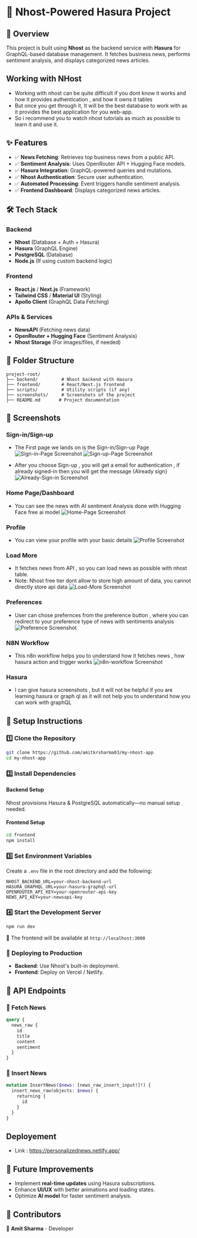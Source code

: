 # 🚀 Nhost-Powered Hasura Project

## 📝 Overview
This project is built using **Nhost** as the backend service with **Hasura** for GraphQL-based database management. It fetches business news, performs sentiment analysis, and displays categorized news articles.

## Working with NHost

- Working with nhost can be quite difficult if you dont know it works and how it provides authentication , and how it owns it tables
- But once you get through it, It will be the best database to work with as it provides the best application for you web-app.
- So i recommend you to watch nhost tutorials as much as possible to learn it and use it.

## ✨ Features
- ✅ **News Fetching**: Retrieves top business news from a public API.
- ✅ **Sentiment Analysis**: Uses OpenRouter API + Hugging Face models.
- ✅ **Hasura Integration**: GraphQL-powered queries and mutations.
- ✅ **Nhost Authentication**: Secure user authentication.
- ✅ **Automated Processing**: Event triggers handle sentiment analysis.
- ✅ **Frontend Dashboard**: Displays categorized news articles.

## 🛠️ Tech Stack
### Backend
- **Nhost** (Database + Auth + Hasura)
- **Hasura** (GraphQL Engine)
- **PostgreSQL** (Database)
- **Node.js** (If using custom backend logic)

### Frontend
- **React.js** / **Next.js** (Framework)
- **Tailwind CSS** / **Material UI** (Styling)
- **Apollo Client** (GraphQL Data Fetching)

### APIs & Services
- **NewsAPI** (Fetching news data)
- **OpenRouter + Hugging Face** (Sentiment Analysis)
- **Nhost Storage** (For images/files, if needed)

## 📂 Folder Structure
```
project-root/
├── backend/         # Nhost backend with Hasura
├── frontend/        # React/Next.js frontend
├── scripts/         # Utility scripts (if any)
├── screenshots/     # Screenshots of the project
├── README.md       # Project documentation
```

## 📸 Screenshots
### Sign-in/Sign-up

- The First page we lands on is the Sign-in/Sign-up Page 
![Sign-in-Page Screenshot](images/nhost1.jpeg)
![Sign-up-Page Screenshot](images/nhost2.jpeg)

- After you choose Sign-up , you will get a email for authentication , if already signed-in then you will get the message {Already sign}
![Already-Sign-in Screenshot](images/nhost3.jpeg)

### Home Page/Dashboard

- You can see the news with AI sentiment Analysis done with Hugging Face free ai model
![Home-Page Screenshot](images/nhost6.jpeg)

### Profile 

- You can view your profile with your basic details
![Profile Screenshot](images/nhost7.jpeg)

### Load More

- It fetches news from API , so you can load news as possible with nhost table.
- Note: Nhost free tier dont allow to store high amount of data, you cannot directly store api data
![Load-More Screenshot](images/nhost8.jpeg)

### Preferences

- User can chose prefernces from the preference button , where you can redirect to your preference type of news with sentiments analysis
![Preference Screenshot](images/nhost9.jpeg)

### N8N Workflow

- This n8n workflow helps you to understand how it fetches news , how hasura action and trigger works
![n8n-workflow Screenshot](images/N8Nworkflow.png)

### Hasura 
- I can give hasura screenshots , but it will not be helpful if you are learning hasura or graph ql as it will not help you to understand how you can work with graphQL

## 🚀 Setup Instructions
### 1️⃣ Clone the Repository
```sh
git clone https://github.com/amitkrsharma03/my-nhost-app
cd my-nhost-app
```

### 2️⃣ Install Dependencies
#### Backend Setup
Nhost provisions Hasura & PostgreSQL automatically—no manual setup needed.

#### Frontend Setup
```sh
cd frontend
npm install
```

### 3️⃣ Set Environment Variables
Create a `.env` file in the root directory and add the following:
```
NHOST_BACKEND_URL=your-nhost-backend-url
HASURA_GRAPHQL_URL=your-hasura-graphql-url
OPENROUTER_API_KEY=your-openrouter-api-key
NEWS_API_KEY=your-newsapi-key
```

### 4️⃣ Start the Development Server
```sh
npm run dev
```
🔹 The frontend will be available at `http://localhost:3000`

### 🚀 Deploying to Production
- **Backend**: Use Nhost's built-in deployment.
- **Frontend**: Deploy on Vercel / Netlify.

## 🔗 API Endpoints
### 📡 Fetch News
```graphql
query {
  news_raw {
    id
    title
    content
    sentiment
  }
}
```
### 📰 Insert News
```graphql
mutation InsertNews($news: [news_raw_insert_input!]!) {
  insert_news_raw(objects: $news) {
    returning {
      id
    }
  }
}
```

## Deployement

- Link : https://personalizednews.netlify.app/

## 🚀 Future Improvements
- Implement **real-time updates** using Hasura subscriptions.
- Enhance **UI/UX** with better animations and loading states.
- Optimize **AI model** for faster sentiment analysis.

## 🤝 Contributors
👤 **Amit Sharma** - Developer



